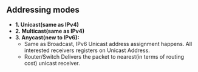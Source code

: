 ## Addressing modes
- **1. Unicast(same as IPv4)**
- **2. Multicast(same as IPv4)**
- **3. Anycast(new to IPv6):**
  - Same as Broadcast, IPv6 Unicast address assignment happens. All interested receivers registers on Unicast Address. 
  - Router/Switch Delivers the packet to nearest(in terms of routing cost) unicast receiver.
